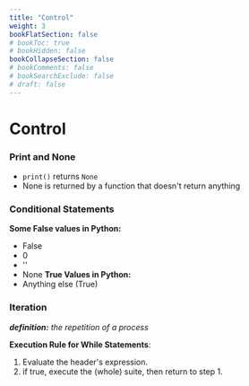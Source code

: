 ```yaml
---
title: "Control"
weight: 3
bookFlatSection: false
# bookToc: true
# bookHidden: false
bookCollapseSection: false
# bookComments: false
# bookSearchExclude: false
# draft: false
---
```


# Control
### Print and None
- `print()` returns `None`
- None is returned by a function that doesn't return anything

### Conditional Statements
**Some False values in Python:**
- False
- 0
- ''
- None
**True Values in Python:**
- Anything else (True)

### Iteration
***definition:** the repetition of a process*

**Execution Rule for While Statements**:
1. Evaluate the header's expression.
2. if true, execute the (whole) suite, then return to step 1.

